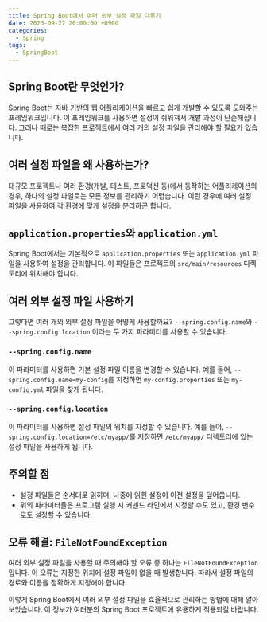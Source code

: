 ```yaml
---
title: Spring Boot에서 여러 외부 설정 파일 다루기
date: 2023-09-27 20:00:00 +0900
categories:
  - Spring
tags:
  - SpringBoot
---
```

## Spring Boot란 무엇인가?

Spring Boot는 자바 기반의 웹 어플리케이션을 빠르고 쉽게 개발할 수 있도록 도와주는 프레임워크입니다. 이 프레임워크를 사용하면 설정이 쉬워져서 개발 과정이 단순해집니다. 그러나 때로는 복잡한 프로젝트에서 여러 개의 설정 파일을 관리해야 할 필요가 있습니다.

## 여러 설정 파일을 왜 사용하는가?

대규모 프로젝트나 여러 환경(개발, 테스트, 프로덕션 등)에서 동작하는 어플리케이션의 경우, 하나의 설정 파일로는 모든 정보를 관리하기 어렵습니다. 이런 경우에 여러 설정 파일을 사용하여 각 환경에 맞게 설정을 분리하곤 합니다.

## `application.properties`와 `application.yml`

Spring Boot에서는 기본적으로 `application.properties` 또는 `application.yml` 파일을 사용하여 설정을 관리합니다. 이 파일들은 프로젝트의 `src/main/resources` 디렉토리에 위치해야 합니다.

## 여러 외부 설정 파일 사용하기

그렇다면 여러 개의 외부 설정 파일을 어떻게 사용할까요? `--spring.config.name`와 `--spring.config.location` 이라는 두 가지 파라미터를 사용할 수 있습니다.

### `--spring.config.name`

이 파라미터를 사용하면 기본 설정 파일 이름을 변경할 수 있습니다. 예를 들어, `--spring.config.name=my-config`를 지정하면 `my-config.properties` 또는 `my-config.yml` 파일을 찾게 됩니다.

### `--spring.config.location`

이 파라미터를 사용하면 설정 파일의 위치를 지정할 수 있습니다. 예를 들어, `--spring.config.location=/etc/myapp/`를 지정하면 `/etc/myapp/` 디렉토리에 있는 설정 파일을 사용하게 됩니다.

## 주의할 점

- 설정 파일들은 순서대로 읽히며, 나중에 읽힌 설정이 이전 설정을 덮어씁니다.
- 위의 파라미터들은 프로그램 실행 시 커맨드 라인에서 지정할 수도 있고, 환경 변수로도 설정할 수 있습니다.

## 오류 해결: `FileNotFoundException`

여러 외부 설정 파일을 사용할 때 주의해야 할 오류 중 하나는 `FileNotFoundException`입니다. 이 오류는 지정한 위치에 설정 파일이 없을 때 발생합니다. 따라서 설정 파일의 경로와 이름을 정확하게 지정해야 합니다.

이렇게 Spring Boot에서 여러 외부 설정 파일을 효율적으로 관리하는 방법에 대해 알아보았습니다. 이 정보가 여러분의 Spring Boot 프로젝트에 유용하게 적용되길 바랍니다.